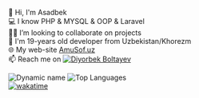 👋 Hi, I'm Asadbek \
💻 I know PHP & MYSQL & OOP & Laravel \
👨‍💻 I’m looking to collaborate on projects \
💬 I'm 19-years old developer from Uzbekistan/Khorezm \
🌐 My web-site [AmuSof.uz](http://amusoft.uz) \
📫 Reach me on [![Diyorbek Boltayev](https://img.shields.io/badge/AsadbekPulatov-30302f?style=flat&logo=telegram)](https://t.me/Asadbek_29_07) 


![Dynamic name](https://github-readme-stats.vercel.app/api?username=AsadbekPulatov&show_icons=true&theme=radical) 
![Top Languages](https://github-readme-stats.vercel.app/api/top-langs/?username=AsadbekPulatov&layout=compact&theme=radical) \
[![wakatime](https://wakatime.com/badge/user/b01c17ee-06df-4903-8f40-5ada48c2cb12.svg)](https://wakatime.com/@b01c17ee-06df-4903-8f40-5ada48c2cb12)

